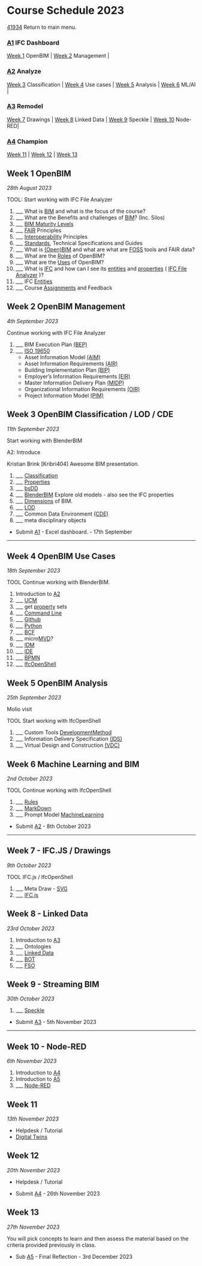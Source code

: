 # Course Schedule  2023
[41934](/) Return to main menu.



<!-- a menu for the schedule-->

### [A1] IFC Dashboard  

[Week 1](#Week-1-OpenBIM)  OpenBIM  |
[Week 2](#Week-2-OpenBIM-Management)  Management |

### [A2] Analyze 

[Week 3](#Week-3-OpenBIM-Classification) Classification |
[Week 4](#Week-4-OpenBIM-Use-Cases) Use cases |
[Week 5](#Week-5-OpenBIM-Analysis) Analysis |
[Week 6](#Week-6-Machine-Learning-and-BIM) ML/AI |

### [A3] Remodel

[Week 7](#Week-7-Drawings) Drawings |
[Week 8](#Week-8-Linked-Data) Linked Data |
[Week 9](#Week-9-Streaming-BIM) Speckle |
[Week 10](#Week-10-Node-RED) Node-RED|

### [A4] Champion 

[Week 11](#Week-11-Digital-Twin) |
[Week 12](#Week-12) |
[Week 13](#Week-13)

<!-- add the weeks here -->

## Week 1 OpenBIM

*28th August 2023*

TOOL: Start working with IFC File Analyzer
1. ___ What is [BIM] and what is the focus of the course?
1. ___ What are the Benefits and challenges of [BIM]? (Inc. Silos)
2. ___ [BIM Maturity Levels](/Concepts/Levels)
3. ___ [FAIR](/Concepts/FAIR) Principles
3. ___ [Interoperability](/Concepts/Interoperability) Principles
4. ___ [Standards](/Concepts/Standards), Technical Specifications and Guides
1. ___ What is [(Open)BIM] and what are what are [FOSS](/Concepts/SoftwareLicences) tools and FAIR data?
1. ___ What are the [Roles](/Roles) of OpenBIM?
1. ___ What are the [Uses](/Uses) of OpenBIM?
1. ___ What is [IFC](/Concepts/IFC) and how can I see its [entities] and [properties] ( [IFC File Analyzer](/Concepts/IFCFileAnalyzer) )?
1. ___ IFC [Entities](/Concepts/Entities)
4. ___ Course [Assignments](/Assignments) and Feedback

  
## Week 2 OpenBIM Management

*4th September 2023*

Continue working with IFC File Analyzer
1. ___ BIM Execution Plan [(BEP)](/Concepts/BIMExecutionPlan)
1. ___ [ISO 19650](/Concepts/ISO19650)
   * Asset Information Model [(AIM)](/Concepts/AIM)
   * Asset Information Requirements [(AIR)](/Concepts/AIR)
   * Building Implementation Plan [(BIP)](/Concepts/BIP)
   * Employer’s Information Requirements [(EIR)​](/Concepts/EIR)
   * Master Information Delivery Plan [(MIDP)](/Concepts/MIDP)
   * Organizational Information Requirements [(OIR)​](/Concepts/OIR)
   * Project Information Model [(PIM)](/Concepts/PIM)



## Week 3 OpenBIM Classification / LOD / CDE

*11th September 2023*

Start working with BlenderBIM

A2: Introduce

Kristian Brink [Kribri404] Awesome BIM presentation.

1. ___ [Classification](/Concepts/Classification)
2. ___ [Properties](/Concepts/Properties)
3. ___ [bsDD](/Concepts/bsDD)
1. ___ [BlenderBIM](/Concepts/BlenderBIM) Explore old models - also see the IFC properties
2. ___ [Dimensions](/Concepts/Dimensions) of BIM.
3. ___ [LOD](/Concepts/LOD)
1. ___ Common Data Environment [(CDE)](/Concepts/CDE)
1. ___ meta disciplinary objects

* Submit [A1](/Assingnments/A1) - Excel dashboard. - 17th September

------------------------------------------------------

## Week 4 OpenBIM Use Cases

*18th September 2023*

TOOL Continue working with BlenderBIM.
1. Introduction to [A2](/Assingnments/A2)
2. ___ [UCM](/Concepts/UCM)
1. ___ get [property](/Concepts/Properties) sets
2. ___ [Command Line](/Concepts/CommandLine)
3. ___ [Github](/Concepts/Github)
4. ___ [Python](/Concepts/Python)
1. ___ [BCF](/Concepts/BCF)
1. ___ micro[MVD](/Concepts/MVD)?
1. ___ [IDM](/Concepts/IDM)
2. ___ [IDE](/Concepts/IDE)
1. ___ [BPMN](/Concepts/BPMN)
2. ___ [IfcOpenShell](/Concepts/IfcOpenShell)


## Week 5 OpenBIM Analysis

*25th September 2023*

Molio visit

TOOL Start working with IfcOpenShell

1. ___ Custom Tools [DevelopmentMethod](/Concepts/DevelopmentMethod)
3. ___ Information Delivery Specification [(IDS)](/Concepts/IDS)
4. ___ Virtual Design and Construction [(VDC)](/Concepts/VDC)


## Week 6 Machine Learning and BIM

*2nd October 2023*

TOOL Continue working with IfcOpenShell
1. ___ [Rules](/Concepts/Rules)
1. ___ [MarkDown](/Concepts/MarkDown)
1. ___ Prompt Model [MachineLearning](/Concepts/MachineLearning)

* Submit [A2](/Assingnments/A2) - 8th October 2023

------------------------------------------------------

## Week 7 - IFC.JS / Drawings 

*9th October 2023*

TOOL IFC.js / IfcOpenShell
1. ___ Meta Draw - [SVG](/Concepts/SVG)
3. ___ [IFC.js](/Concepts/IFC.js)


## Week 8 - Linked Data

*23rd October 2023*

1. Introduction to [A3](/Assingnments/A3)
1. ___ Ontologies
1. ___ [Linked Data](/Concepts/LinkedData)
1. ___ [BOT](/Concepts/BOT)
2. ___ [FSO](/Concepts/FSO)


## Week 9 - Streaming BIM

*30th October 2023*

1. ___ [Speckle](/Concepts/Speckle)

* Submit [A3](/Assingnments/A3) - 5th November 2023

------------------------------------------------------

## Week 10 - Node-RED

*6th November 2023*

1. Introduction to [A4](/Assingnments/A4)
1. Introduction to [A5](/Assingnments/A5)
2. ___ [Node-RED](/Concepts/NodeRed)


## Week 11

*13th November 2023*

* Helpdesk / Tutorial
* [Digital Twins](/Concepts/DigitalTwin)


## Week 12

*20th November 2023*

* Helpdesk / Tutorial

 * Submit [A4](/Assingnments/A4) - 26th November 2023  

## Week 13

*27th November 2023*

You will pick concepts to learn and then assess the material based on the criteria provided previously in class.

* Sub [A5](/Assingnments/A5) - Final Reflection - 3rd December 2023


<!-- LINKS -->
[A1]: /Assignments/A1
[A2]: /Assignments/A2
[A3]: /Assignments/A3
[A4]: /Assignments/A4
[BIM]: /Concepts/BIM
[(Open)BIM]: /Concepts/OpenBIM
[entities]: /Concepts/Entities
[properties]: /Concepts/Properties
